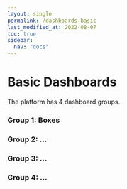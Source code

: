 ```yaml
---
layout: single
permalink: /dashboards-basic
last_modified_at: 2022-08-07
toc: true
sidebar:
  nav: "docs"
---
```


# Basic Dashboards

The platform has 4 dashboard groups.

### Group 1: Boxes

### Group 2: ...

### Group 3: ...

### Group 4: ...
